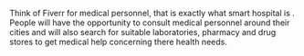 Think of Fiverr for medical personnel, that is exactly what smart hospital is . People will have the opportunity to consult medical personnel around their cities and will also search for suitable laboratories, pharmacy and drug stores to get medical help concerning there health needs.
